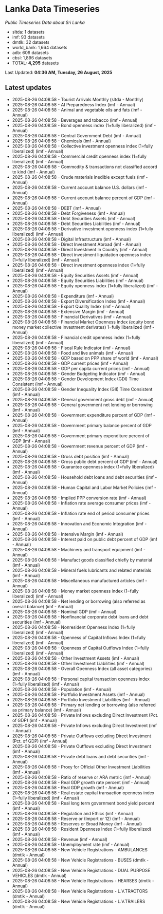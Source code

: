 # Lanka Data Timeseries
*Public Timeseries Data about Sri Lanka*

* sltda: 1 datasets
* imf: 93 datasets
* dmtlk: 32 datasets
* world_bank: 1,664 datasets
* adb: 609 datasets
* cbsl: 1,896 datasets
* TOTAL: **4,295** datasets

Last Updated: **04:36 AM, Tuesday, 26 August, 2025**

## Latest updates

* 2025-08-26 04:08:58 - Tourist Arrivals Monthly (sltda - Monthly)
* 2025-08-26 04:08:58 - AI Preparedness Index (imf - Annual)
* 2025-08-26 04:08:58 - Animal and vegetable oils and fats (imf - Annual)
* 2025-08-26 04:08:58 - Beverages and tobacco (imf - Annual)
* 2025-08-26 04:08:58 - Bond openness index (1=fully liberalized) (imf - Annual)
* 2025-08-26 04:08:58 - Central Government Debt (imf - Annual)
* 2025-08-26 04:08:58 - Chemicals (imf - Annual)
* 2025-08-26 04:08:58 - Collective investment openness index (1=fully liberalized) (imf - Annual)
* 2025-08-26 04:08:58 - Commercial credit openness index (1=fully liberalized) (imf - Annual)
* 2025-08-26 04:08:58 - Commodity & transactions not classified accord to kind (imf - Annual)
* 2025-08-26 04:08:58 - Crude materials inedible except fuels (imf - Annual)
* 2025-08-26 04:08:58 - Current account balance U.S. dollars (imf - Annual)
* 2025-08-26 04:08:58 - Current account balance percent of GDP (imf - Annual)
* 2025-08-26 04:08:58 - DEBT (imf - Annual)
* 2025-08-26 04:08:58 - Debt Forgiveness (imf - Annual)
* 2025-08-26 04:08:58 - Debt Securities Assets (imf - Annual)
* 2025-08-26 04:08:58 - Debt Securities Liabilities (imf - Annual)
* 2025-08-26 04:08:58 - Derivative investment openness index (1=fully liberalized) (imf - Annual)
* 2025-08-26 04:08:58 - Digital Infrastructure (imf - Annual)
* 2025-08-26 04:08:58 - Direct Investment Abroad (imf - Annual)
* 2025-08-26 04:08:58 - Direct Investment In Country (imf - Annual)
* 2025-08-26 04:08:58 - Direct investment liquidation openness index (1=fully liberalized) (imf - Annual)
* 2025-08-26 04:08:58 - Direct investment openness index (1=fully liberalized) (imf - Annual)
* 2025-08-26 04:08:58 - Equity Securities Assets (imf - Annual)
* 2025-08-26 04:08:58 - Equity Securities Liabilities (imf - Annual)
* 2025-08-26 04:08:58 - Equity openness index (1=fully liberalized) (imf - Annual)
* 2025-08-26 04:08:58 - Expenditure (imf - Annual)
* 2025-08-26 04:08:58 - Export Diversification Index (imf - Annual)
* 2025-08-26 04:08:58 - Export Quality Index (imf - Annual)
* 2025-08-26 04:08:58 - Extensive Margin (imf - Annual)
* 2025-08-26 04:08:58 - Financial Derivatives (imf - Annual)
* 2025-08-26 04:08:58 - Financial Market Openness Index (equity bond money market collective investment derivates) 1=fully liberalized (imf - Annual)
* 2025-08-26 04:08:58 - Financial credit openness index (1=fully liberalized) (imf - Annual)
* 2025-08-26 04:08:58 - Fiscal Rule Indicator (imf - Annual)
* 2025-08-26 04:08:58 - Food and live animals (imf - Annual)
* 2025-08-26 04:08:58 - GDP based on PPP share of world (imf - Annual)
* 2025-08-26 04:08:58 - GDP current prices (imf - Annual)
* 2025-08-26 04:08:58 - GDP per capita current prices (imf - Annual)
* 2025-08-26 04:08:58 - Gender Budgeting Indicator (imf - Annual)
* 2025-08-26 04:08:58 - Gender Development Index (GDI) Time Consistent (imf - Annual)
* 2025-08-26 04:08:58 - Gender Inequality Index (GII) Time Consistent (imf - Annual)
* 2025-08-26 04:08:58 - General government gross debt (imf - Annual)
* 2025-08-26 04:08:58 - General government net lending or borrowing (imf - Annual)
* 2025-08-26 04:08:58 - Government expenditure percent of GDP (imf - Annual)
* 2025-08-26 04:08:58 - Government primary balance percent of GDP (imf - Annual)
* 2025-08-26 04:08:58 - Government primary expenditure percent of GDP (imf - Annual)
* 2025-08-26 04:08:58 - Government revenue percent of GDP (imf - Annual)
* 2025-08-26 04:08:58 - Gross debt position (imf - Annual)
* 2025-08-26 04:08:58 - Gross public debt percent of GDP (imf - Annual)
* 2025-08-26 04:08:58 - Guarantee openness index (1=fully liberalized) (imf - Annual)
* 2025-08-26 04:08:58 - Household debt loans and debt securities (imf - Annual)
* 2025-08-26 04:08:58 - Human Capital and Labor Market Policies (imf - Annual)
* 2025-08-26 04:08:58 - Implied PPP conversion rate (imf - Annual)
* 2025-08-26 04:08:58 - Inflation rate average consumer prices (imf - Annual)
* 2025-08-26 04:08:58 - Inflation rate end of period consumer prices (imf - Annual)
* 2025-08-26 04:08:58 - Innovation and Economic Integration (imf - Annual)
* 2025-08-26 04:08:58 - Intensive Margin (imf - Annual)
* 2025-08-26 04:08:58 - Interest paid on public debt percent of GDP (imf - Annual)
* 2025-08-26 04:08:58 - Machinery and transport equipment (imf - Annual)
* 2025-08-26 04:08:58 - Manufact goods classified chiefly by material (imf - Annual)
* 2025-08-26 04:08:58 - Mineral fuels lubricants and related materials (imf - Annual)
* 2025-08-26 04:08:58 - Miscellaneous manufactured articles (imf - Annual)
* 2025-08-26 04:08:58 - Money market openness index (1=fully liberalized) (imf - Annual)
* 2025-08-26 04:08:58 - Net lending or borrowing (also referred as overall balance) (imf - Annual)
* 2025-08-26 04:08:58 - Nominal GDP (imf - Annual)
* 2025-08-26 04:08:58 - Nonfinancial corporate debt loans and debt securities (imf - Annual)
* 2025-08-26 04:08:58 - Nonresident Openness Index (1=fully liberalized) (imf - Annual)
* 2025-08-26 04:08:58 - Openness of Capital Inflows Index (1=fully liberalized) (imf - Annual)
* 2025-08-26 04:08:58 - Openness of Capital Outflows Index (1=fully liberalized) (imf - Annual)
* 2025-08-26 04:08:58 - Other Investment Assets (imf - Annual)
* 2025-08-26 04:08:58 - Other Investment Liabilities (imf - Annual)
* 2025-08-26 04:08:58 - Overall Openness Index (all asset categories) (imf - Annual)
* 2025-08-26 04:08:58 - Personal capital transaction openness index (1=fully liberalized) (imf - Annual)
* 2025-08-26 04:08:58 - Population (imf - Annual)
* 2025-08-26 04:08:58 - Portfolio Investment Assets (imf - Annual)
* 2025-08-26 04:08:58 - Portfolio Investment Liabilities (imf - Annual)
* 2025-08-26 04:08:58 - Primary net lending or borrowing (also referred as primary balance) (imf - Annual)
* 2025-08-26 04:08:58 - Private Inflows excluding Direct Investment (Pct. of GDP) (imf - Annual)
* 2025-08-26 04:08:58 - Private Inflows excluding Direct Investment (imf - Annual)
* 2025-08-26 04:08:58 - Private Outflows excluding Direct Investment (Pct. of GDP) (imf - Annual)
* 2025-08-26 04:08:58 - Private Outflows excluding Direct Investment (imf - Annual)
* 2025-08-26 04:08:58 - Private debt loans and debt securities (imf - Annual)
* 2025-08-26 04:08:58 - Proxy for Official Other Investment Liabilities (imf - Annual)
* 2025-08-26 04:08:58 - Ratio of reserve or ARA metric (imf - Annual)
* 2025-08-26 04:08:58 - Real GDP growth rate percent (imf - Annual)
* 2025-08-26 04:08:58 - Real GDP growth (imf - Annual)
* 2025-08-26 04:08:58 - Real estate capital transaction openness index (1=fully liberalized) (imf - Annual)
* 2025-08-26 04:08:58 - Real long term government bond yield percent (imf - Annual)
* 2025-08-26 04:08:58 - Regulation and Ethics (imf - Annual)
* 2025-08-26 04:08:58 - Reserve or (Import or 12) (imf - Annual)
* 2025-08-26 04:08:58 - Reserves or Broad Money (imf - Annual)
* 2025-08-26 04:08:58 - Resident Openness Index (1=fully liberalized) (imf - Annual)
* 2025-08-26 04:08:58 - Revenue (imf - Annual)
* 2025-08-26 04:08:58 - Unemployment rate (imf - Annual)
* 2025-08-26 04:08:58 - New Vehicle Registrations - AMBULANCES (dmtlk - Annual)
* 2025-08-26 04:08:58 - New Vehicle Registrations - BUSES (dmtlk - Annual)
* 2025-08-26 04:08:58 - New Vehicle Registrations - DUAL PURPOSE VEHICLES (dmtlk - Annual)
* 2025-08-26 04:08:58 - New Vehicle Registrations - HEARSES (dmtlk - Annual)
* 2025-08-26 04:08:58 - New Vehicle Registrations - L.V.TRACTORS (dmtlk - Annual)
* 2025-08-26 04:08:58 - New Vehicle Registrations - L.V.TRAILERS (dmtlk - Annual)